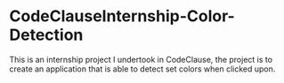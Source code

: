 # CodeClauseInternship-Color-Detection
This is an internship project I undertook in CodeClause, the project is to create an application that is able to detect set colors when clicked upon.

